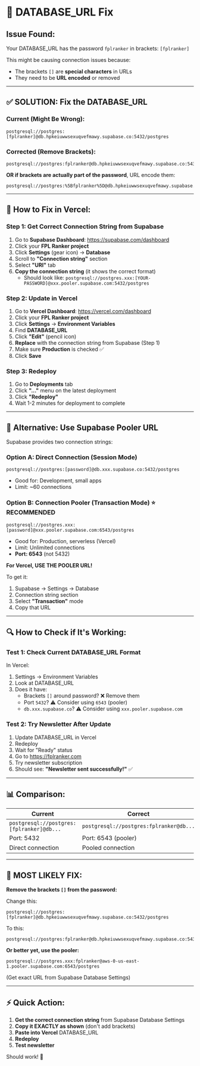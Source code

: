 # 🔧 DATABASE_URL Fix

## Issue Found:

Your DATABASE_URL has the password `fplranker` in brackets: `[fplranker]`

This might be causing connection issues because:
- The brackets `[]` are **special characters** in URLs
- They need to be **URL encoded** or removed

---

## ✅ SOLUTION: Fix the DATABASE_URL

### Current (Might Be Wrong):
```
postgresql://postgres:[fplranker]@db.hpkeiuwwsexuqvefmawy.supabase.co:5432/postgres
```

### Corrected (Remove Brackets):
```
postgresql://postgres:fplranker@db.hpkeiuwwsexuqvefmawy.supabase.co:5432/postgres
```

**OR if brackets are actually part of the password**, URL encode them:
```
postgresql://postgres:%5Bfplranker%5D@db.hpkeiuwwsexuqvefmawy.supabase.co:5432/postgres
```

---

## 🎯 How to Fix in Vercel:

### Step 1: Get Correct Connection String from Supabase

1. Go to **Supabase Dashboard**: https://supabase.com/dashboard
2. Click your **FPL Ranker project**
3. Click **Settings** (gear icon) → **Database**
4. Scroll to **"Connection string"** section
5. Select **"URI"** tab
6. **Copy the connection string** (it shows the correct format)
   - Should look like: `postgresql://postgres.xxx:[YOUR-PASSWORD]@xxx.pooler.supabase.com:5432/postgres`

### Step 2: Update in Vercel

1. Go to **Vercel Dashboard**: https://vercel.com/dashboard
2. Click your **FPL Ranker project**
3. Click **Settings** → **Environment Variables**
4. Find **DATABASE_URL**
5. Click **"Edit"** (pencil icon)
6. **Replace** with the connection string from Supabase (Step 1)
7. Make sure **Production** is checked ✅
8. Click **Save**

### Step 3: Redeploy

1. Go to **Deployments** tab
2. Click **"..."** menu on the latest deployment
3. Click **"Redeploy"**
4. Wait 1-2 minutes for deployment to complete

---

## 🧪 Alternative: Use Supabase Pooler URL

Supabase provides two connection strings:

### Option A: Direct Connection (Session Mode)
```
postgresql://postgres:[password]@db.xxx.supabase.co:5432/postgres
```
- Good for: Development, small apps
- Limit: ~60 connections

### Option B: Connection Pooler (Transaction Mode) ⭐ **RECOMMENDED**
```
postgresql://postgres.xxx:[password]@xxx.pooler.supabase.com:6543/postgres
```
- Good for: Production, serverless (Vercel)
- Limit: Unlimited connections
- **Port: 6543** (not 5432)

**For Vercel, USE THE POOLER URL!**

To get it:
1. Supabase → Settings → Database
2. Connection string section
3. Select **"Transaction"** mode
4. Copy that URL

---

## 🔍 How to Check if It's Working:

### Test 1: Check Current DATABASE_URL Format

In Vercel:
1. Settings → Environment Variables
2. Look at DATABASE_URL
3. Does it have:
   - Brackets `[]` around password? ❌ Remove them
   - Port `5432`? ⚠️ Consider using `6543` (pooler)
   - `db.xxx.supabase.co`? ⚠️ Consider using `xxx.pooler.supabase.com`

### Test 2: Try Newsletter After Update

1. Update DATABASE_URL in Vercel
2. Redeploy
3. Wait for "Ready" status
4. Go to https://fplranker.com
5. Try newsletter subscription
6. Should see: **"Newsletter sent successfully!"** ✅

---

## 📊 Comparison:

| Current | Correct |
|---------|---------|
| `postgresql://postgres:[fplranker]@db...` | `postgresql://postgres:fplranker@db...` |
| Port: 5432 | Port: 6543 (pooler) |
| Direct connection | Pooled connection |

---

## 🚨 MOST LIKELY FIX:

**Remove the brackets `[]` from the password:**

Change this:
```
postgresql://postgres:[fplranker]@db.hpkeiuwwsexuqvefmawy.supabase.co:5432/postgres
```

To this:
```
postgresql://postgres:fplranker@db.hpkeiuwwsexuqvefmawy.supabase.co:5432/postgres
```

**Or better yet, use the pooler:**
```
postgresql://postgres.xxx:fplranker@aws-0-us-east-1.pooler.supabase.com:6543/postgres
```
(Get exact URL from Supabase Database Settings)

---

## ⚡ Quick Action:

1. **Get the correct connection string** from Supabase Database Settings
2. **Copy it EXACTLY as shown** (don't add brackets)
3. **Paste into Vercel** DATABASE_URL
4. **Redeploy**
5. **Test newsletter**

Should work! 🎉
